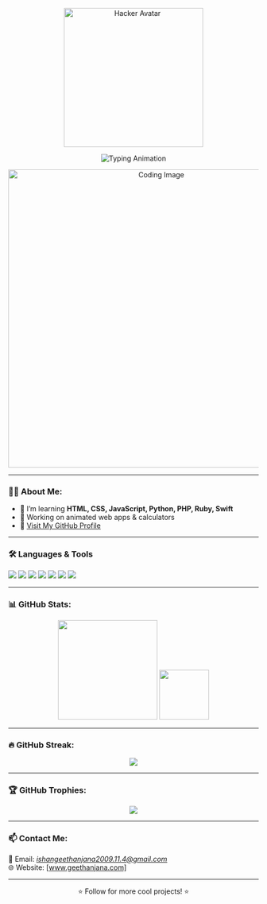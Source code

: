 

<p align="center">
  <img src="https://raw.githubusercontent.com/2009ishan/REPO_NAME/main/hacker.png" width="280" alt="Hacker Avatar">

<p align="center">
  <img src="https://readme-typing-svg.demolab.com?font=Fira+Code&size=40&pause=1000&color=lightblue&center=true&vCenter=true&width=600&lines=Hi+I'm+Ishan+Geethanjana" alt="Typing Animation" />
</p>

<p align="center">
  <img src="https://raw.githubusercontent.com/abhisheknaiidu/abhisheknaiidu/master/code.gif" alt="Coding Image" width="600"/>
</p>

---

### 👨‍💻 About Me:
- 🧠 I’m learning **HTML, CSS, JavaScript, Python, PHP, Ruby, Swift**
- 🌱 Working on animated web apps & calculators
- 🔗 [Visit My GitHub Profile](https://github.com/2009ishan)

---
### 🛠️ Languages & Tools

<p>
  <img src="https://img.shields.io/badge/HTML5-E34F26?style=for-the-badge&logo=html5&logoColor=white" />
  <img src="https://img.shields.io/badge/CSS3-1572B6?style=for-the-badge&logo=css3&logoColor=white" />
  <img src="https://img.shields.io/badge/JavaScript-F7DF1E?style=for-the-badge&logo=javascript&logoColor=black" />
  <img src="https://img.shields.io/badge/Python-3776AB?style=for-the-badge&logo=python&logoColor=white" />
  <img src="https://img.shields.io/badge/PHP-777BB4?style=for-the-badge&logo=php&logoColor=white" />
  <img src="https://img.shields.io/badge/Ruby-DD0000?style=for-the-badge&logo=ruby&logoColor=white" />
  <img src="https://img.shields.io/badge/Swift-FA7343?style=for-the-badge&logo=swift&logoColor=white" />
</p>

---

### 📊 GitHub Stats:
<p align="center">
  <img src="https://github-readme-stats.vercel.app/api?username=2009ishan&show_icons=true&theme=radical&rank_icon=github" height="200"/>
  <img src="https://github-readme-stats.vercel.app/api/top-langs/?username=2009ishan&layout=compact&theme=radical" height="100"/>
</p>

---

### 🔥 GitHub Streak:
<p align="center">
  <img src="https://streak-stats.demolab.com?user=2009ishan&theme=radical&hide_border=false" />
</p>

---

### 🏆 GitHub Trophies:
<p align="center">
  <img src="https://github-profile-trophy.vercel.app/?username=2009ishan&theme=radical&row=1&column=7"/>
</p>

---

### 📫 Contact Me:
📧 Email: *ishangeethanjana2009.11.4@gmail.com*  
🌐 Website: [www.geethanjana.com]

---

<p align="center">⭐️ Follow for more cool projects! ⭐️</p>
